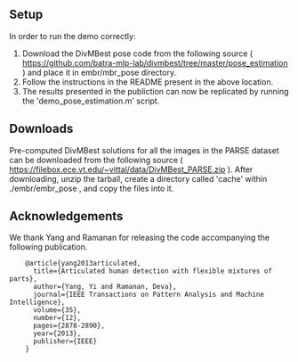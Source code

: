 ## Setup

In order to run the demo correctly:

1. Download the DivMBest pose code from the following source ( https://github.com/batra-mlp-lab/divmbest/tree/master/pose_estimation ) and place it in embr/mbr_pose directory.
2. Follow the instructions in the README present in the above location.
3. The results presented in the publiction can now be replicated by running the 'demo_pose_estimation.m' script.

## Downloads

Pre-computed DivMBest solutions for all the images in the PARSE dataset can be downloaded from the following source ( https://filebox.ece.vt.edu/~vittal/data/DivMBest_PARSE.zip ).
After downloading, unzip the tarball, create a directory called 'cache' within ./embr/embr_pose , and copy the files into it.


## Acknowledgements

We thank Yang and Ramanan for releasing the code accompanying the following publication.


        @article{yang2013articulated,
          title={Articulated human detection with flexible mixtures of parts},
          author={Yang, Yi and Ramanan, Deva},
          journal={IEEE Transactions on Pattern Analysis and Machine Intelligence},
          volume={35},
          number={12},
          pages={2878-2890},
          year={2013},
          publisher={IEEE}
        }
